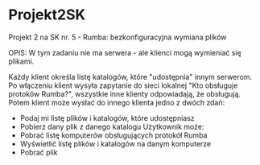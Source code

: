 # Projekt2SK
Projekt 2 na SK nr. 5 - Rumba: bezkonfiguracyjna wymiana plików

OPIS:
W tym zadaniu nie ma serwera - ale klienci mogą wymieniać się plikami.

Każdy klient określa listę katalogów, które "udostępnia" innym serwerom.
Po włączeniu klient wysyła zapytanie do sieci lokalnej "Kto obsługuje protoków Rumba?", 
wszystkie inne klienty odpowiadają, że obsługują.
Potem klient może wysłać do innego klienta jedno z dwóch zdań:
- Podaj mi listę plików i katalogów, które udostępniasz
- Pobierz dany plik z danego katalogu
Użytkownik może:
- Pobrać listę komputerów obsługujących protokół Rumba
- Wyświetlić listę plików i katalogów na danym komputerze
- Pobrać plik
